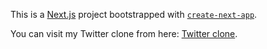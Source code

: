 This is a [Next.js](https://nextjs.org/) project bootstrapped with [`create-next-app`](https://github.com/vercel/next.js/tree/canary/packages/create-next-app).

You can visit my Twitter clone from here: [Twitter clone](http://twitter-clone-denizdag.vercel.app).